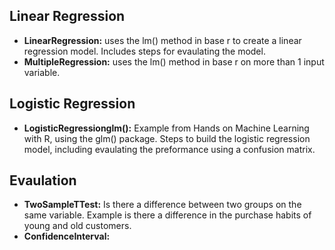 ## Linear Regression 

- **LinearRegression:** uses the lm() method in base r to create a linear regression model. Includes steps for evaulating the model. 
- **MultipleRegression:** uses the lm() method in base r on more than 1 input variable. 

## Logistic Regression 

- **LogisticRegressionglm():** Example from Hands on Machine Learning with R, using the glm() package. Steps to build the logistic regression model, including evaulating the preformance using a confusion matrix. 

## Evaulation 

- **TwoSampleTTest:** Is there a difference between two groups on the same variable. Example is there a difference in the purchase habits of young and old customers. 
- **ConfidenceInterval:** 
